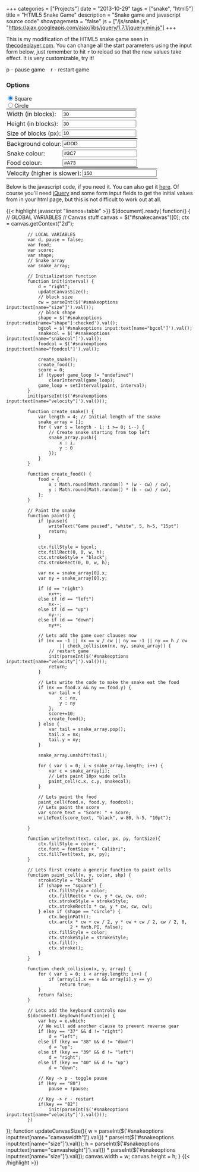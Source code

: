 +++
categories = ["Projects"]
date = "2013-10-29"
tags = ["snake", "html5"]
title = "HTML5 Snake Game"
description = "Snake game and javascript source code"
showpagemeta = "false"
js = ["/js/snake.js", "https://ajax.googleapis.com/ajax/libs/jquery/1.7.1/jquery.min.js"]
+++

<style>
input[type=checkbox], input[type=radio] {
	display: inline;
	opacity: 1;
	float: none;
	-webkit-appearance: radio;
	margin-right: 0;
}

input[type=text] {
    margin-top: 0.1em;
    margin-bottom: 0.1em;
    height: 1.5em;
    width: 15em;
    margin-right: 0px;
    margin-left: auto;
}

table td {
	padding: 0.1em;
}
</style>

This is my modification of the HTML5 snake game seen in [thecodeplayer.com](http://thecodeplayer.com/). You can change all the start parameters using the input form below, just remember to hit `r` to reload so that the new values take effect. It is very customizable, try it!

<!-- Lets make a simple snake game -->
<canvas id="snakecanvas" style="box-shadow: 0 0 8px 0 black;"></canvas>
<div class="snakehints">
	p - pause game&nbsp;&nbsp;&nbsp;&nbsp;r - restart game
</div>

<div id="form" style="min-height:140px;">
<h3>Options</h3>
<form id="snakeoptions">
<div><input type="radio" name="shape" value="square" checked="checked"> Square</div>
<input type="radio" name="shape" value="circle"> Circle
<div>
<table style="margin:0;width:100%">
<tr><td>Width (in blocks):</td><td><input type="text" name="canvaswidth" value="30" size="5"></input></td></tr>
<tr><td>Height (in blocks):</td><td><input type="text" name="canvasheight" value="30" size="5"></input></td></tr>
<tr><td>Size of blocks (px):</td><td><input type="text" name="size" value="10" size="5"></input></td></tr>
</table>
</div>

<div>
<table style="margin:0;width:100%">
<tr><td>Background colour:</td><td><input type="text" name="bgcol" value="#DDD" size="10"></input></td></tr>
<tr><td>Snake colour:</td><td><input type="text" name="snakecol" value="#3C7" size="10"></input></td></tr>
<tr><td>Food colour:</td><td><input type="text" name="foodcol" value="#A73" size="10"></input></td></tr>
</table>
</div>

<div>
<table style="margin:0;width:100%">
<tr><td>Velocity (higher is slower):</td><td><input type="text" name="velocity" value="150" size="5"></input></td></tr>
</table>
</div>

</form>
</div>

Below is the javascript code, if you need it. You can also get it [here](/js/snake.js). Of course you'll need [jQuery](http://jquery.com/) and some form input fields to get the initial values from in your html page, but this is not difficult to work out at all.

{{< highlight javascript "linenos=table" >}}
$(document).ready(
		function() {
			// GLOBAL VARIABLES
			// Canvas stuff
			canvas = $("#snakecanvas")[0];
			ctx = canvas.getContext("2d");


			// LOCAL VARIABLES
			var d, pause = false;
			var food;
			var score;
			var shape;
			// Snake array
			var snake_array;

			// Initialization function
			function init(interval) {
				d = "right";
				updateCanvasSize();
				// block size
				cw = parseInt($('#snakeoptions input:text[name="size"]').val());
				// block shape
				shape = $('#snakeoptions input:radio[name="shape"]:checked').val();
				bgcol = $('#snakeoptions input:text[name="bgcol"]').val();
				snakecol = $('#snakeoptions input:text[name="snakecol"]').val();
				foodcol = $('#snakeoptions input:text[name="foodcol"]').val();

				create_snake();
				create_food();
				score = 0;
				if (typeof game_loop != "undefined")
					clearInterval(game_loop);
				game_loop = setInterval(paint, interval);
			}
			init(parseInt($('#snakeoptions input:text[name="velocity"]').val()));

			function create_snake() {
				var length = 4; // Initial length of the snake
				snake_array = [];
				for ( var i = length - 1; i >= 0; i--) {
					// Create snake starting from top left
					snake_array.push({
						x : i,
						y : 0
					});
				}
			}

			function create_food() {
				food = {
					x : Math.round(Math.random() * (w - cw) / cw),
					y : Math.round(Math.random() * (h - cw) / cw),
				};
			}

			// Paint the snake
			function paint() {
				if (pause){
					writeText("Game paused", "white", 5, h-5, "15pt")
					return;
				}

				ctx.fillStyle = bgcol;
				ctx.fillRect(0, 0, w, h);
				ctx.strokeStyle = "black";
				ctx.strokeRect(0, 0, w, h);

				var nx = snake_array[0].x;
				var ny = snake_array[0].y;

				if (d == "right")
					nx++;
				else if (d == "left")
					nx--;
				else if (d == "up")
					ny--;
				else if (d == "down")
					ny++;

				// Lets add the game over clauses now
				if (nx == -1 || nx == w / cw || ny == -1 || ny == h / cw
						|| check_collision(nx, ny, snake_array)) {
					// restart game
					init(parseInt($('#snakeoptions input:text[name="velocity"]').val()));
					return;
				}

				// Lets write the code to make the snake eat the food
				if (nx == food.x && ny == food.y) {
					var tail = {
						x : nx,
						y : ny
					};
					score+=10;
					create_food();
				} else {
					var tail = snake_array.pop();
					tail.x = nx;
					tail.y = ny;
				}

				snake_array.unshift(tail);

				for ( var i = 0; i < snake_array.length; i++) {
					var c = snake_array[i];
					// Lets paint 10px wide cells
					paint_cell(c.x, c.y, snakecol);
				}

				// Lets paint the food
				paint_cell(food.x, food.y, foodcol);
				// Lets paint the score
				var score_text = "Score: " + score;
				writeText(score_text, "black", w-80, h-5, "10pt");

			}

			function writeText(text, color, px, py, fontSize){
				ctx.fillStyle = color;
				ctx.font = fontSize + " Calibri";
				ctx.fillText(text, px, py);
			}

			// Lets first create a generic function to paint cells
			function paint_cell(x, y, color, shp) {
				strokeStyle = "black"
				if (shape == "square") {
					ctx.fillStyle = color;
					ctx.fillRect(x * cw, y * cw, cw, cw);
					ctx.strokeStyle = strokeStyle;
					ctx.strokeRect(x * cw, y * cw, cw, cw);
				} else if (shape == "circle") {
					ctx.beginPath();
					ctx.arc(x * cw + cw / 2, y * cw + cw / 2, cw / 2, 0,
							2 * Math.PI, false);
					ctx.fillStyle = color;
					ctx.strokeStyle = strokeStyle;
					ctx.fill();
					ctx.stroke();
				}
			}

			function check_collision(x, y, array) {
				for ( var i = 0; i < array.length; i++) {
					if (array[i].x == x && array[i].y == y)
						return true;
				}
				return false;
			}

			// Lets add the keyboard controls now
			$(document).keydown(function(e) {
				var key = e.which;
				// We will add another clause to prevent reverse gear
				if (key == "37" && d != "right")
					d = "left";
				else if (key == "38" && d != "down")
					d = "up";
				else if (key == "39" && d != "left")
					d = "right";
				else if (key == "40" && d != "up")
					d = "down";

				// Key -> p - toggle pause
				if (key == "80")
					pause = !pause;

				// Key -> r - restart
				if(key == "82")
					init(parseInt($('#snakeoptions input:text[name="velocity"]').val()));
			})
});
function updateCanvasSize(){
	w = parseInt($('#snakeoptions input:text[name="canvaswidth"]').val()) 
       * parseInt($('#snakeoptions input:text[name="size"]').val());
	h = parseInt($('#snakeoptions input:text[name="canvasheight"]').val()) 
       * parseInt($('#snakeoptions input:text[name="size"]').val());
	canvas.width = w;
	canvas.height = h;
}
{{< /highlight >}}
